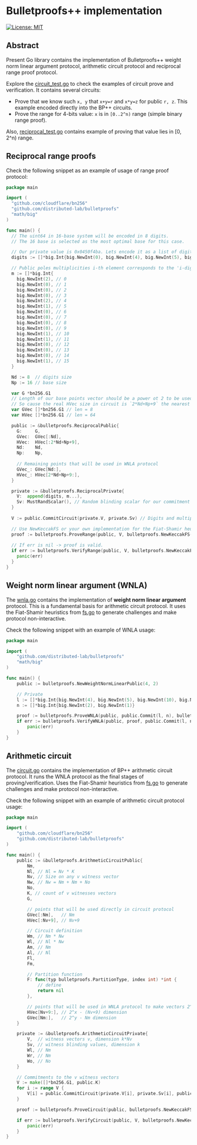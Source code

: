 # Bulletproofs++ implementation

[![License: MIT](https://img.shields.io/badge/License-MIT-yellow.svg)](https://opensource.org/licenses/MIT)

## Abstract

Present Go library contains the implementation of Bulletproofs++ weight norm linear argument protocol, arithmetic circuit
protocol and reciprocal range proof protocol.

Explore the [circuit_test.go](./circuit_test.go) to check the examples of circuit prove and verification.
It contains several circuits:

- Prove that we know such `x, y` that `x+y=r` and `x*y=z` for public `r, z`. This example encoded directly into the BP++
  circuits.
- Prove the range for 4-bits value: `x` is in `[0..2^n)` range (simple binary range proof).

Also, [reciprocal_test.go](./reciprocal_test.go) contains example of proving that value lies in [0, 2^n) range.

## Reciprocal range proofs

Check the following snippet as an example of usage of range proof protocol:

```go
package main

import (
  "github.com/cloudflare/bn256"
  "github.com/distributed-lab/bulletproofs"
  "math/big"
)

func main() {
  // The uint64 in 16-base system will be encoded in 8 digits.
  // The 16 base is selected as the most optimal base for this case.

  // Our private value is 0x0450f4ba. Lets encode it as a list of digits:
  digits := []*big.Int{big.NewInt(0), big.NewInt(4), big.NewInt(5), big.NewInt(0), big.NewInt(15), big.NewInt(4), big.NewInt(11), big.NewInt(10)}

  // Public poles multiplicities i-th element corresponds to the 'i-digit' multiplicity (the count of 'i-digit' in digits list) 
  m := []*big.Int{
    big.NewInt(2), // 0
    big.NewInt(0), // 1
    big.NewInt(0), // 2
    big.NewInt(0), // 3
    big.NewInt(2), // 4
    big.NewInt(1), // 5
    big.NewInt(0), // 6
    big.NewInt(0), // 7
    big.NewInt(0), // 8
    big.NewInt(0), // 9
    big.NewInt(1), // 10
    big.NewInt(1), // 11
    big.NewInt(0), // 12
    big.NewInt(0), // 13
    big.NewInt(0), // 14
    big.NewInt(1), // 15
  }

  Nd := 8  // digits size
  Np := 16 // base size

  var G *bn256.G1
  // Length of our base points vector should be a power ot 2 to be used in WNLA protocol. 
  // So cause the real HVec size in circuit is `2*Nd+Np+9` the nearest length is 64   
  var GVec []*bn256.G1 // len = 8
  var HVec []*bn256.G1 // len = 64

  public := &bulletproofs.ReciprocalPublic{
    G:     G,
    GVec:  GVec[:Nd],
    HVec:  HVec[:2*Nd+Np+9],
    Nd:    Nd,
    Np:    Np,
	
	// Remaining points that will be used in WNLA protocol
    GVec_: GVec[Nd:], 
    HVec_: HVec[2*Nd+Np+9:],
  }

  private := &bulletproofs.ReciprocalPrivate{
    V:  append(digits, m...),
    Sv: MustRandScalar(), // Random blinding scalar for our commitment
  }
  
  V := public.CommitCircuit(private.V, private.Sv) // Digits and multiplicities commitment

  // Use NewKeccakFS or your own implementation for the Fiat-Shamir heuristics.
  proof := bulletproofs.ProveRange(public, V, bulletproofs.NewKeccakFS(), private)   
  
  // If err is nil -> proof is valid.
  if err := bulletproofs.VerifyRange(public, V, bulletproofs.NewKeccakFS(), proof); err != nil {
    panic(err)
  }
}

```

## Weight norm linear argument (WNLA)

The [wnla.go](./wnla.go) contains the implementation of **weight norm linear argument** protocol. This is a fundamental
basis for arithmetic circuit protocol. It uses the Fiat-Shamir heuristics from [fs.go](./fs.go) to generate challenges
and make protocol non-interactive.

Check the following snippet with an example of WNLA usage:

```go
package main

import (
	"github.com/distributed-lab/bulletproofs"
	"math/big"
)

func main() {
	public := bulletproofs.NewWeightNormLinearPublic(4, 2)

	// Private
	l := []*big.Int{big.NewInt(4), big.NewInt(5), big.NewInt(10), big.NewInt(1)}
	n := []*big.Int{big.NewInt(2), big.NewInt(1)}

	proof := bulletproofs.ProveWNLA(public, public.Commit(l, n), bulletproofs.NewKeccakFS(), l, n)
	if err := bulletproofs.VerifyWNLA(public, proof, public.Commit(l, n), bulletproofs.NewKeccakFS()); err != nil {
		panic(err)
	}
}

```

## Arithmetic circuit

The [circuit.go](./circuit.go) contains the implementation of BP++ arithmetic circuit protocol.
It runs the WNLA protocol as the final stages of proving/verification. Uses the Fiat-Shamir heuristics
from [fs.go](./fs.go) to generate challenges
and make protocol non-interactive.

Check the following snippet with an example of arithmetic circuit protocol usage:

```go
package main

import (
	"github.com/cloudflare/bn256"
	"github.com/distributed-lab/bulletproofs"
)

func main() {
	public := &bulletproofs.ArithmeticCircuitPublic{
		Nm,
		Nl, // Nl = Nv * K
		Nv, // Size on any v witness vector
		Nw, // Nw = Nm + Nm + No
		No,
		K, // count of v witnesses vectors
		G,

		// points that will be used directly in circuit protocol
		GVec[:Nm],   // Nm
		HVec[:Nv+9], // Nv+9

		// Circuit definition 
		Wm, // Nm * Nw
		Wl, // Nl * Nw
		Am, // Nm
		Al, // Nl
		Fl,
		Fm,

		// Partition function
		F: func(typ bulletproofs.PartitionType, index int) *int {
			// define
			return nil
		},

		// points that will be used in WNLA protocol to make vectors 2^n len
		HVec[Nv+9:], // 2^x - (Nv+9) dimension
		GVec[Nm:],   // 2^y - Nm dimension
	}

	private := &bulletproofs.ArithmeticCircuitPrivate{
		V,  // witness vectors v, dimension k*Nv
		Sv, // witness blinding values, dimension k
		Wl, // Nm
		Wr, // Nm
		Wo, // No
	}

	// Commitments to the v witness vectors
	V := make([]*bn256.G1, public.K)
	for i := range V {
		V[i] = public.CommitCircuit(private.V[i], private.Sv[i], public.G, public.HVec)
	}

	proof := bulletproofs.ProveCircuit(public, bulletproofs.NewKeccakFS(), private)

	if err := bulletproofs.VerifyCircuit(public, V, bulletproofs.NewKeccakFS(), proof); err != nil {
		panic(err)
	}
}
```